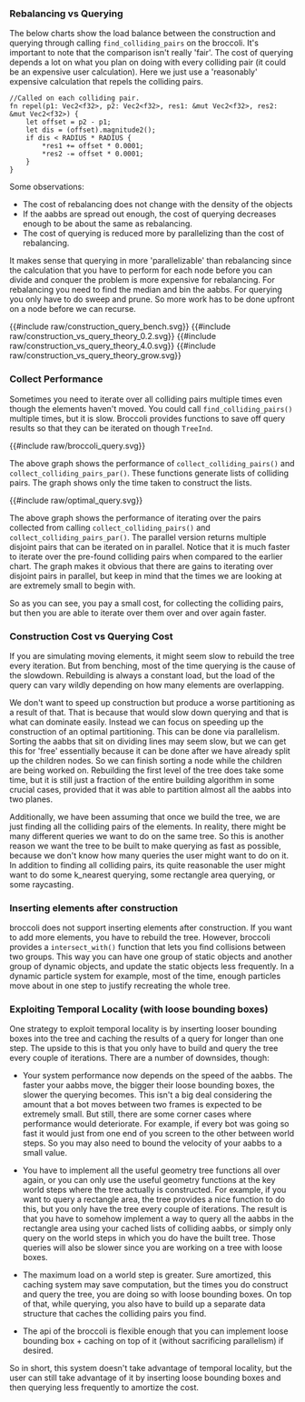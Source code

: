 
### Rebalancing vs Querying

The below charts show the load balance between the construction and querying through calling
`find_colliding_pairs` on the broccoli.
It's important to note that the comparison isn't really 'fair'. The cost of querying depends a lot on
what you plan on doing with every colliding pair (it could be an expensive user calculation). Here we just use a 'reasonably' expensive calculation that repels the colliding pairs.
```
//Called on each colliding pair.
fn repel(p1: Vec2<f32>, p2: Vec2<f32>, res1: &mut Vec2<f32>, res2: &mut Vec2<f32>) {
    let offset = p2 - p1;
    let dis = (offset).magnitude2();
    if dis < RADIUS * RADIUS {
        *res1 += offset * 0.0001;
        *res2 -= offset * 0.0001;
    }
}
````

Some observations:
* The cost of rebalancing does not change with the density of the objects
* If the aabbs are spread out enough, the cost of querying decreases enough to be about the same as rebalancing.
* The cost of querying is reduced more by parallelizing than the cost of rebalancing.
	
It makes sense that querying in more 'parallelizable' than rebalancing since the calculation that you have to perform for each node before you can divide and conquer the problem is more expensive for rebalancing. For rebalancing you need to find the median and bin the aabbs. For querying you only have to do sweep and prune. 
So more work has to be done upfront on a node before we can recurse.

<link rel="stylesheet" href="css/plotato.css">
{{#include raw/construction_query_bench.svg}}
{{#include raw/construction_vs_query_theory_0.2.svg}}
{{#include raw/construction_vs_query_theory_4.0.svg}}
{{#include raw/construction_vs_query_theory_grow.svg}}



### Collect Performance

Sometimes you need to iterate over all colliding pairs multiple times even though the elements haven't moved.
You could call `find_colliding_pairs()` multiple times, but it is slow.
Broccoli provides functions to save off query results so that they can be iterated on though `TreeInd`.

{{#include raw/broccoli_query.svg}}

The above graph shows the performance of `collect_colliding_pairs()` and `collect_colliding_pairs_par()`. These functions generate lists of colliding pairs. The graph shows only the time taken to construct the lists.

{{#include raw/optimal_query.svg}}

The above graph shows the performance of iterating over the pairs collected from calling `collect_colliding_pairs()` and `collect_colliding_pairs_par()`. The parallel version returns multiple disjoint pairs that can be iterated on in parallel. Notice that it is much faster to iterate over the pre-found colliding pairs when compared to the earlier chart. The graph makes it obvious that there are gains to iterating over disjoint pairs in parallel, but keep in mind that the times we are looking at are extremely small to begin with.

So as you can see, you pay a small cost, for collecting the colliding pairs, but then you are able to iterate 
over them over and over again faster.



### Construction Cost vs Querying Cost

If you are simulating moving elements, it might seem slow to rebuild the tree every iteration. But from benching, most of the time querying is the cause of the slowdown. Rebuilding is always a constant load, but the load of the query can vary wildly depending on how many elements are overlapping.


We don't want to speed up construction but produce a worse partitioning as a result of that. That is because that would slow down querying and that is what can dominate easily. Instead we can focus on speeding up the construction of an optimal partitioning. This can be done via parallelism. Sorting the aabbs that sit on dividing lines may seem slow, but we can get this for 'free' essentially because it can be done after we have already split up the children nodes. So we can finish sorting a node while the children are being worked on. Rebuilding the first level of the tree does take some time, but it is still just a fraction of the entire building algorithm in some crucial cases, provided that it was able to partition almost all the aabbs into two planes. 

Additionally, we have been assuming that once we build the tree, we are just finding all the colliding pairs of the elements. In reality, there might be many different queries we want to do on the same tree. So this is another reason we want the tree to be built to make querying as fast as possible, because we don't know how many queries the user might want to do on it. In addition to finding all colliding pairs, its quite reasonable the user might want to do some k_nearest querying, some rectangle area querying, or some raycasting.

### Inserting elements after construction

broccoli does not support inserting elements after construction. If you want to add more elements,
you have to rebuild the tree. However, broccoli provides a `intersect_with()` function that lets you
find collisions between two groups. This way you can have one group of static objects and another group of dynamic objects, and update the static objects less frequently. In a dynamic
particle system for example, most of the time, enough particles move about in one step to justify
recreating the whole tree. 

### Exploiting Temporal Locality (with loose bounding boxes)

One strategy to exploit temporal locality is by inserting looser bounding boxes into the tree and caching the results of a query for longer than one step. The upside to this is that you only have to build and query the tree every couple of iterations. There are a number of downsides, though:

* Your system performance now depends on the speed of the aabbs. The faster your aabbs move, the bigger their loose bounding boxes, the slower the querying becomes. This isn't a big deal considering the amount that a bot moves between two frames is expected to be extremely small. But still, there are some corner cases where performance would deteriorate. For example, if every bot was going so fast it would just from one end of you screen to the other between world steps. So you may also need to bound the velocity of your aabbs to a small value.

* You have to implement all the useful geometry tree functions all over again, or you can only use the useful geometry functions at the key world steps where the tree actually is constructed. For example, if you want to query a rectangle area, the tree provides a nice function to do this, but you only have the tree every couple of iterations. The result is that you have to somehow implement a way to query all the aabbs in the rectangle area using your cached lists of colliding aabbs, or simply only query on the world steps in which you do have the built tree. Those queries will also be slower since you are working on a tree with loose boxes.

* The maximum load on a world step is greater. Sure amortized, this caching system may save computation, but the times you do construct and query the tree, you are doing so with loose bounding boxes. On top of that, while querying, you also have to build up a separate data structure that caches the colliding pairs you find. 

* The api of the broccoli is flexible enough that you can implement loose bounding box + caching on top of it (without sacrificing parallelism) if desired.

So in short, this system doesn't take advantage of temporal locality, but the user can still take advantage of it by inserting loose bounding boxes and then querying less frequently to amortize the cost. 

